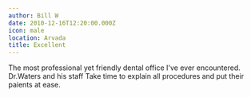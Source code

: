 ```yaml
---
author: Bill W
date: 2010-12-16T12:20:00.000Z
icon: male
location: Arvada
title: Excellent
---
```


The most professional yet friendly dental office I've ever encountered.  Dr.Waters and his staff Take time to explain all procedures and put their paients at ease.
